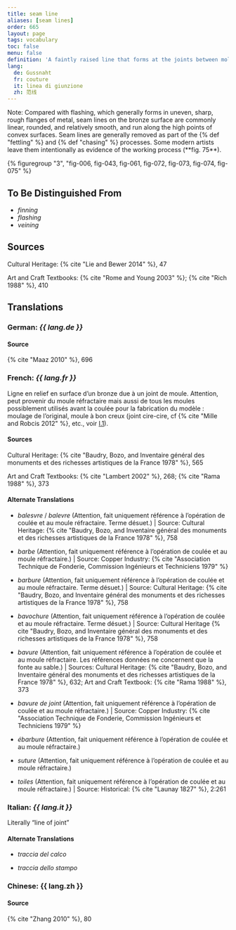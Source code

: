 ```yaml
---
title: seam line
aliases: [seam lines]
order: 665
layout: page
tags: vocabulary
toc: false
menu: false
definition: 'A faintly raised line that forms at the joints between mold sections when a molten material or slurry is poured into a {% def "piece mold" %}. Seam lines are found on plaster or wax casts as well as on bronzes cast in piece molds. In ancient Chinese bronzes, some seam lines were exaggerated and integrated into the design of the casts, as can be seen in the elephant-shaped vessel in [Case Study 3](/case-studies/3/) (**fig. 26**). The term also refers to the line along which the pieces of a {% def "refractory mold" "refractory" %} {% def "piece mold" %} join, which is the locus of the line that forms on the bronze. Depending on the how well the piece mold pieces fit together, the seam line may be more or less raised. More extreme {% def "flashing" %} occurs with ill-fitting pieces.'
lang:
  de: Gussnaht
  fr: couture
  it: linea di giunzione
  zh: 范线
---
```


<div class="backmatter">
Note: Compared with flashing, which generally forms in uneven, sharp, rough flanges of metal, seam lines on the bronze surface are commonly linear, rounded, and relatively smooth, and run along the high points of convex surfaces. Seam lines are generally removed as part of the {% def "fettling" %} and {% def "chasing" %} processes. Some modern artists leave them intentionally as evidence of the working process (**fig. 75**).
</div>

{% figuregroup "3", "fig-006, fig-043, fig-061, fig-072, fig-073, fig-074, fig-075" %}

## To Be Distinguished From

- *finning*
- *flashing*
- *veining*

## Sources

Cultural Heritage: {% cite "Lie and Bewer 2014" %}, 47

Art and Craft Textbooks: {% cite "Rome and Young 2003" %}; {% cite "Rich 1988" %}, 410

## Translations

<div class="accordion">

### **German**: *{{ lang.de }}*

#### Source

{% cite "Maaz 2010" %}, 696

### **French**: *{{ lang.fr }}*

Ligne en relief en surface d’un bronze due à un joint de moule. Attention, peut provenir du moule réfractaire mais aussi de tous les moules possiblement utilisés avant la coulée pour la fabrication du modèle : moulage de l’original, moule à bon creux (joint cire-cire, cf {% cite "Mille and Robcis 2012" %}, etc., voir [I.1](#I.1)).

#### Sources

Cultural Heritage: {% cite "Baudry, Bozo, and Inventaire général des monuments et des richesses artistiques de la France 1978" %}, 565

Art and Craft Textbooks: {% cite "Lambert 2002" %}, 268; {% cite "Rama 1988" %}, 373

#### Alternate Translations

- *balesvre* / *balevre* (Attention, fait uniquement référence à l’opération de coulée et au moule réfractaire. Terme désuet.) | Source: Cultural Heritage: {% cite "Baudry, Bozo, and Inventaire général des monuments et des richesses artistiques de la France 1978" %}, 758

- *barbe* (Attention, fait uniquement référence à l’opération de coulée et au moule réfractaire.) | Source: Copper Industry: {% cite "Association Technique de Fonderie, Commission Ingénieurs et Techniciens 1979" %}

- *barbure* (Attention, fait uniquement référence à l’opération de coulée et au moule réfractaire. Terme désuet.) | Source: Cultural Heritage: {% cite "Baudry, Bozo, and Inventaire général des monuments et des richesses artistiques de la France 1978" %}, 758

- *bavochure* (Attention, fait uniquement référence à l’opération de coulée et au moule réfractaire. Terme désuet.) | Source: Cultural Heritage {% cite "Baudry, Bozo, and Inventaire général des monuments et des richesses artistiques de la France 1978" %}, 758

- *bavure* (Attention, fait uniquement référence à l’opération de coulée et au moule réfractaire. Les références données ne concernent que la fonte au sable.) | Sources: Cultural Heritage: {% cite "Baudry, Bozo, and Inventaire général des monuments et des richesses artistiques de la France 1978" %}, 632; Art and Craft Textbook: {% cite "Rama 1988" %}, 373

- *bavure de joint* (Attention, fait uniquement référence à l’opération de coulée et au moule réfractaire.) | Source: Copper Industry: {% cite "Association Technique de Fonderie, Commission Ingénieurs et Techniciens 1979" %}

- *ébarbure* (Attention, fait uniquement référence à l’opération de coulée et au moule réfractaire.)

- *suture* (Attention, fait uniquement référence à l’opération de coulée et au moule réfractaire.)

- *toiles* (Attention, fait uniquement référence à l’opération de coulée et au moule réfractaire.) | Source: Historical: {% cite "Launay 1827" %}, 2:261

### **Italian**: *{{ lang.it }}*

Literally “line of joint”

#### Alternate Translations

- *traccia del calco*

- *traccia dello stampo*

### **Chinese**: {{ lang.zh }}

#### Source

{% cite "Zhang 2010" %}, 80

</div>
